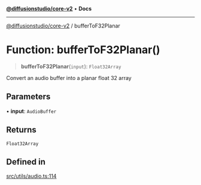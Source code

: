 [**@diffusionstudio/core-v2**](../README.md) • **Docs**

***

[@diffusionstudio/core-v2](../globals.md) / bufferToF32Planar

# Function: bufferToF32Planar()

> **bufferToF32Planar**(`input`): `Float32Array`

Convert an audio buffer into a planar float 32 array

## Parameters

• **input**: `AudioBuffer`

## Returns

`Float32Array`

## Defined in

[src/utils/audio.ts:114](https://github.com/diffusionstudio/core-v2/blob/ce69ef92917fd6c7f2f6e872cf6c87954dee9b56/src/utils/audio.ts#L114)
